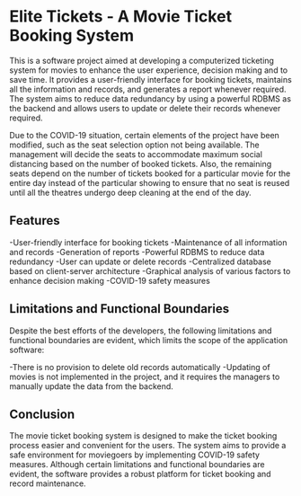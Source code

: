 # Elite Tickets - A Movie Ticket Booking System

This is a software project aimed at developing a computerized ticketing system for movies to enhance the user experience, decision making and to save time. It provides a user-friendly interface for booking tickets, maintains all the information and records, and generates a report whenever required. The system aims to reduce data redundancy by using a powerful RDBMS as the backend and allows users to update or delete their records whenever required.

Due to the COVID-19 situation, certain elements of the project have been modified, such as the seat selection option not being available. The management will decide the seats to accommodate maximum social distancing based on the number of booked tickets. Also, the remaining seats depend on the number of tickets booked for a particular movie for the entire day instead of the particular showing to ensure that no seat is reused until all the theatres undergo deep cleaning at the end of the day.

## Features
-User-friendly interface for booking tickets
-Maintenance of all information and records
-Generation of reports
-Powerful RDBMS to reduce data redundancy
-User can update or delete records
-Centralized database based on client-server architecture
-Graphical analysis of various factors to enhance decision making
-COVID-19 safety measures

## Limitations and Functional Boundaries
Despite the best efforts of the developers, the following limitations and functional boundaries are evident, which limits the scope of the application software:

-There is no provision to delete old records automatically
-Updating of movies is not implemented in the project, and it requires the managers to manually update the data from the backend.

## Conclusion
The movie ticket booking system is designed to make the ticket booking process easier and convenient for the users. The system aims to provide a safe environment for moviegoers by implementing COVID-19 safety measures. Although certain limitations and functional boundaries are evident, the software provides a robust platform for ticket booking and record maintenance.
